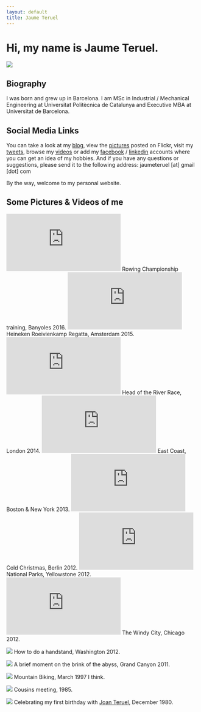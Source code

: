 ```yaml
---
layout: default
title: Jaume Teruel
---
```

# Hi, my name is Jaume Teruel.

![][1]  

## Biography

I was born and grew up in Barcelona. I am MSc in Industrial / Mechanical Engineering at Universitat Politècnica de Catalunya and Executive MBA at Universitat de Barcelona.  

## Social Media Links

You can take a look at my [blog][2], view the [pictures][3] posted on Flickr, visit my [tweets][4], browse my [videos][5] or add my [facebook][6] / [linkedin][7] accounts where you can get an idea of my hobbies. And if you have any questions or suggestions, please send it to the following address: jaumeteruel [at] gmail [dot] com  

By the way, welcome to my personal website.  

## Some Pictures & Videos of me
<iframe src="http://player.vimeo.com/video/178496277?title=0&amp;byline=0&amp;color=679AF1&amp;portrait=0" frameborder="0"></iframe>
Rowing Championship training, Banyoles 2016.  

<iframe src="http://player.vimeo.com/video/126745084?title=0&amp;byline=0&amp;color=679AF1&amp;portrait=0" frameborder="0"></iframe>
Heineken Roeivienkamp Regatta, Amsterdam 2015.  

<iframe src="http://player.vimeo.com/video/92330874?title=0&amp;byline=0&amp;color=679AF1&amp;portrait=0" frameborder="0"></iframe>
Head of the River Race, London 2014.  

<iframe src="http://player.vimeo.com/video/75295857?title=0&amp;byline=0&amp;color=679AF1&amp;portrait=0" frameborder="0"></iframe>
East Coast, Boston & New York 2013.  

<iframe src="http://player.vimeo.com/video/55182694?title=0&amp;byline=0&amp;color=679AF1&amp;portrait=0" frameborder="0"></iframe>
Cold Christmas, Berlin 2012.  

<iframe src="http://player.vimeo.com/video/48320460?title=0&amp;byline=0&amp;color=679AF1&amp;portrait=0" frameborder="0"></iframe>
National Parks, Yellowstone 2012.  

<iframe src="http://player.vimeo.com/video/49126271?title=0&amp;byline=0&amp;color=679AF1&amp;portrait=0" frameborder="0"></iframe>
The Windy City, Chicago 2012.  

![][16]
How to do a handstand, Washington 2012.

![][10]
A brief moment on the brink of the abyss, Grand Canyon 2011.

![][11]
Mountain Biking, March 1997 I think.

![][17]
Cousins meeting, 1985.

![][12]
Celebrating my first birthday with [Joan Teruel][13], December 1980.

   [1]: /images/me_big.png
   [2]: http://www.lerion.com
   [3]: http://www.flickr.com/photos/lerion
   [4]: http://twitter.com/jaumeteruel
   [5]: http://www.vimeo.com/lerion/videos
   [6]: http://www.facebook.com/jaume.teruel
   [7]: http://es.linkedin.com/in/jaumeteruel
   [8]: https://farm4.staticflickr.com/3694/13887135686_3141d3d1cd_c.jpg
   [9]: https://farm9.staticflickr.com/8475/8078266107_fd8be79e4f_c.jpg
   [10]: https://farm7.staticflickr.com/6062/6087256898_6961082fe8_b.jpg
   [11]: https://farm8.staticflickr.com/7208/13889188038_1a39e15c9a_c.jpg
   [12]: https://farm6.staticflickr.com/5331/14021790985_b8667f40c7_c.jpg
   [13]: http://www.joanteruel.com
   [14]: http://creativecommons.org/licenses/by-nc-sa/3.0/
   [15]: https://farm3.staticflickr.com/2908/14401273620_fe93721708_c.jpg
   [16]: https://farm9.staticflickr.com/8180/8057394807_12f61e28e7_c.jpg
   [17]: https://farm9.staticflickr.com/8598/16204302242_fb674cfc93_c.jpg